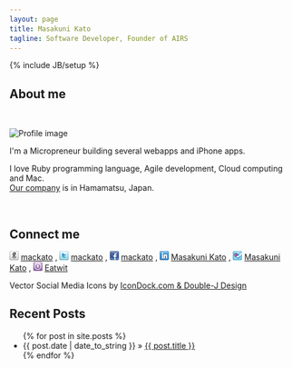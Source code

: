 ```yaml
---
layout: page
title: Masakuni Kato
tagline: Software Developer, Founder of AIRS
---
```

{% include JB/setup %}

## About me

<div class="clearfix">&nbsp;</div>

<img class="pull-left" src="https://ja.gravatar.com/userimage/768870/7951fa45ca999231860b876db3b5969a.jpg" width="80" height="80"
alt="Profile image" title="Mr. Kato from Green hornet" style="margin-right: 10px">

I'm a Micropreneur building several webapps and iPhone apps.

I love Ruby programming language, Agile development, Cloud computing and Mac.<br>
[Our company](http://www.airs.co.jp/ "AIRS, inc") is in Hamamatsu, Japan.

<div class="clearfix">&nbsp;</div>

## Connect me

![GitHub](/images/icondoc-vector-social-media-icons/PNG/16px/github.png)
[mackato](http://github.com/mackato)
,
![Twitter](/images/icondoc-vector-social-media-icons/PNG/16px/twitter.png)
[mackato](http://twitter.com/mackato)
,
![Facebook](/images/icondoc-vector-social-media-icons/PNG/16px/facebook.png)
[mackato](http://facebook.com/mackato)
,
![Linked in](/images/icondoc-vector-social-media-icons/PNG/16px/linkedin.png)
[Masakuni Kato](http://www.linkedin.com/pub/masakuni-kato/21/826/7b1)
,
![Foursquare](/images/icondoc-vector-social-media-icons/PNG/16px/foursquare.png)
[Masakuni Kato](https://ja.foursquare.com/user/551063)
,
![Appstore](/images/icondoc-vector-social-media-icons/PNG/16px/app-store-2.png)
[Eatwit](http://itunes.apple.com/app/eatwit/id404702543?mt=8)

Vector Social Media Icons by [IconDock.com & Double-J Design](http://icondock.com/free/vector-social-media-icons)

## Recent Posts

<ul class="posts">
  {% for post in site.posts %}
    <li><span>{{ post.date | date_to_string }}</span> &raquo; <a href="{{ BASE_PATH }}{{ post.url }}">{{ post.title }}</a></li>
  {% endfor %}
</ul>


